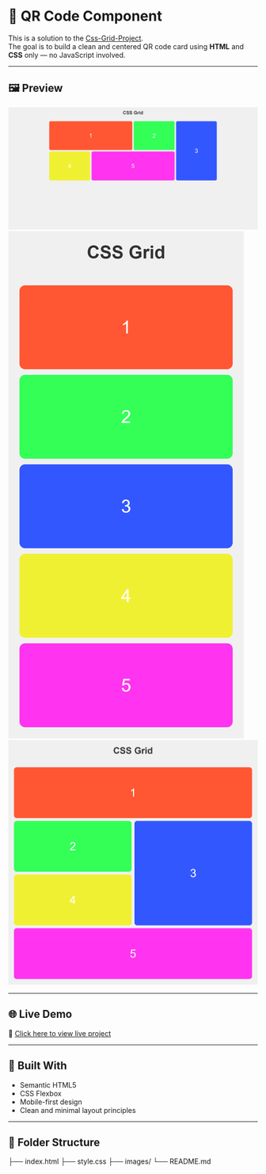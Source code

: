 # 📱 QR Code Component

This is a solution to the [Css-Grid-Project](https://www.frontendmentor.io/challenges/testimonials-grid-section-Nnw6J7Un7).  
The goal is to build a clean and centered QR code card using **HTML** and **CSS** only — no JavaScript involved.

---

## 🖼️ Preview

![Desktop Preview](./images/Desktop-View.png)
![Mobile Preview](./images/Mobile-View.png)
![Tablet Preview](./images/Tablet-View.png)


---

## 🌐 Live Demo

🔗 [Click here to view live project](https://your-username.github.io/css-projects/Frontend%20Mentor/Css-Grid-Project/)

---

## 🔧 Built With

- Semantic HTML5  
- CSS Flexbox  
- Mobile-first design  
- Clean and minimal layout principles

---

## 📁 Folder Structure

├── index.html
├── style.css
├── images/
└── README.md

